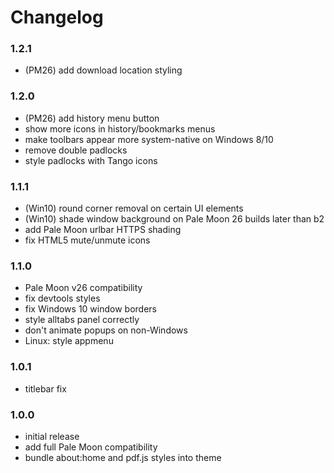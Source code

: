 # Changelog

### 1.2.1
- (PM26) add download location styling

### 1.2.0
- (PM26) add history menu button
- show more icons in history/bookmarks menus
- make toolbars appear more system-native on Windows 8/10
- remove double padlocks
- style padlocks with Tango icons

### 1.1.1
- (Win10) round corner removal on certain UI elements
- (Win10) shade window background on Pale Moon 26 builds later than b2
- add Pale Moon urlbar HTTPS shading
- fix HTML5 mute/unmute icons

### 1.1.0
- Pale Moon v26 compatibility
- fix devtools styles
- fix Windows 10 window borders
- style alltabs panel correctly
- don't animate popups on non-Windows
- Linux: style appmenu

### 1.0.1
- titlebar fix

### 1.0.0
- initial release
- add full Pale Moon compatibility
- bundle about:home and pdf.js styles into theme